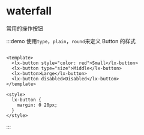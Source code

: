 # waterfall


<div>常用的操作按钮</div>

:::demo 使用`type`，`plain`，`round`来定义 Button 的样式

```vue

<template>
  <lx-button style="color: red">Small</lx-button>
  <lx-button type="size">Middle</lx-button>
  <lx-button>Large</lx-button>
  <lx-button disabled>Disabled</lx-button>
</template>

<style>
  lx-button {
    margin: 0 20px;
  }
</style>

```

:::
